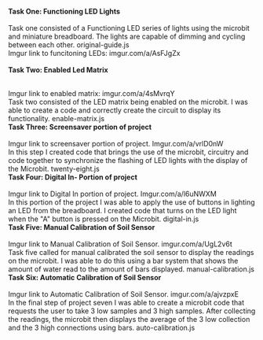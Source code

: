 **Task One: Functioning LED Lights** <br />
<br /> Task one consisted of a Functioning LED series of lights using the microbit and miniature breadboard. The lights are capable of dimming and cycling between each other. original-guide.js  
Imgur link to funcitoning LEDs: imgur.com/a/AsFJgZx <br />
<br />
**Task Two: Enabled Led Matrix** <br />

<br />Imgur link to enabled matrix: imgur.com/a/4sMvrqY <br />
Task two consisted of the LED matrix being enabled on the microbit. I was able to create a code and correctly create the circuit to display its functionality. enable-matrix.js
<br />
**Task Three: Screensaver portion of project** <br />
<br /> Imgur link to screensaver portion of project. Imgur.com/a/vrlD0nW <br />
In this step I created code that brings the use of the microbit, circuitry and code together to synchronize the flashing of LED lights with the display of the Microbit. twenty-eight.js
<br />
**Task Four: Digital In- Portion of project** <br />
<br /> Imgur link to Digital In portion of project. Imgur.com/a/l6uNWXM <br />
In this portion of the project I was able to apply the use of buttons in lighting an LED from the breadboard. I created code that turns on the LED light when the "A" button is pressed on the Microbit. digital-in.js
<br />
**Task Five: Manual Calibration of Soil Sensor** <br />
<br /> Imgur link to Manual Calibration of Soil Sensor. imgur.com/a/UgL2v6t <br />
Task five called for manual calibrated the soil sensor to display the readings on the microbit. I was able to do this using a bar system that shows the amount of water read to the amount of bars displayed. manual-calibration.js
<br />
**Task Six: Automatic Calibration of Soil Sensor** <br />
<br /> Imgur link to Automatic Calibration of Soil Sensor. imgur.com/a/ajvzpxE <br />
In the final step of project seven I was able to create a microbit code that requests the user to take 3 low samples and 3 high samples. After collecting the readings, the microbit then displays the average of the 3 low collection and the 3 high connections using bars. auto-calibration.js
<br />


